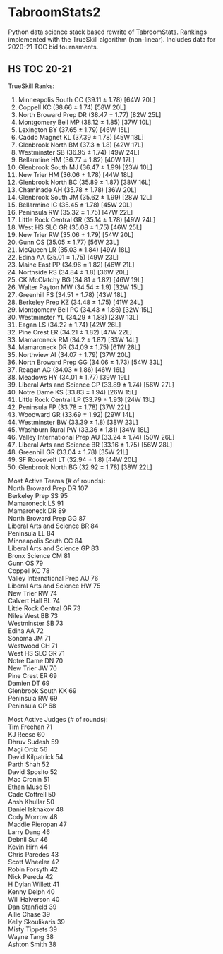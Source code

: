 # TabroomStats2
Python data science stack based rewrite of TabroomStats. Rankings implemented with the TrueSkill algorithm (non-linear). Includes data for 2020-21 TOC bid tournaments.

## HS TOC 20-21
TrueSkill Ranks:
1.  Minneapolis South CC (39.11 ± 1.78) [64W 20L]  
2.  Coppell KC (38.66 ± 1.74) [58W 20L]  
3.  North Broward Prep DR (38.47 ± 1.77) [82W 25L]  
4.  Montgomery Bell MP (38.12 ± 1.85) [37W 10L]  
5.  Lexington BY (37.65 ± 1.79) [46W 15L]  
6.  Caddo Magnet KL (37.39 ± 1.78) [45W 18L]  
7.  Glenbrook North BM (37.3 ± 1.8) [42W 17L]  
8.  Westminster SB (36.95 ± 1.74) [49W 24L]  
9.  Bellarmine  HM (36.77 ± 1.82) [40W 17L]  
10.  Glenbrook South MJ (36.47 ± 1.99) [23W 10L]  
11.  New Trier HM (36.06 ± 1.78) [44W 18L]  
12.  Glenbrook North BC (35.89 ± 1.87) [38W 16L]  
13.  Chaminade AH (35.78 ± 1.78) [36W 20L]  
14.  Glenbrook South JM (35.62 ± 1.99) [28W 12L]  
15.  Bellarmine  IG (35.45 ± 1.78) [45W 20L]  
16.  Peninsula RW (35.32 ± 1.75) [47W 22L]  
17.  Little Rock Central GR (35.14 ± 1.78) [49W 24L]  
18.  West HS SLC GR (35.08 ± 1.75) [46W 25L]  
19.  New Trier RW (35.06 ± 1.79) [54W 20L]  
20.  Gunn OS (35.05 ± 1.77) [56W 23L]  
21.  McQueen LR (35.03 ± 1.84) [49W 18L]  
22.  Edina AA (35.01 ± 1.75) [49W 23L]  
23.  Maine East PP (34.96 ± 1.82) [46W 21L]  
24.  Northside  RS (34.84 ± 1.8) [36W 20L]  
25.  CK McClatchy BG (34.81 ± 1.82) [46W 19L]  
26.  Walter Payton MW (34.54 ± 1.9) [32W 15L]  
27.  Greenhill FS (34.51 ± 1.78) [43W 18L]  
28.  Berkeley Prep KZ (34.48 ± 1.75) [41W 24L]  
29.  Montgomery Bell PC (34.43 ± 1.86) [32W 15L]  
30.  Westminster YL (34.29 ± 1.88) [23W 13L]  
31.  Eagan LS (34.22 ± 1.74) [42W 26L]  
32.  Pine Crest ER (34.21 ± 1.82) [47W 22L]  
33.  Mamaroneck RM (34.2 ± 1.87) [33W 14L]  
34.  Mamaroneck DR (34.09 ± 1.75) [61W 28L]  
35.  Northview AI (34.07 ± 1.79) [37W 20L]  
36.  North Broward Prep GG (34.06 ± 1.73) [54W 33L]  
37.  Reagan AG (34.03 ± 1.86) [46W 16L]  
38.  Meadows HY (34.01 ± 1.77) [39W 19L]  
39.  Liberal Arts and Science GP (33.89 ± 1.74) [56W 27L]  
40.  Notre Dame KS (33.83 ± 1.94) [26W 15L]  
41.  Little Rock Central LP (33.79 ± 1.93) [24W 13L]  
42.  Peninsula FP (33.78 ± 1.78) [37W 22L]  
43.  Woodward GR (33.69 ± 1.92) [29W 14L]  
44.  Westminster BW (33.39 ± 1.8) [38W 23L]  
45.  Washburn Rural PW (33.36 ± 1.81) [34W 18L]  
46.  Valley International Prep AU (33.24 ± 1.74) [50W 26L]  
47.  Liberal Arts and Science BR (33.16 ± 1.75) [56W 28L]  
48.  Greenhill GR (33.04 ± 1.78) [35W 21L]  
49.  SF Roosevelt LT (32.94 ± 1.8) [44W 20L]  
50.  Glenbrook North BG (32.92 ± 1.78) [38W 22L]  
  
Most Active Teams (# of rounds):   
North Broward Prep DR           107  
Berkeley Prep SS                 95  
Mamaroneck LS                    91  
Mamaroneck DR                    89  
North Broward Prep GG            87  
Liberal Arts and Science BR      84  
Peninsula LL                     84  
Minneapolis South CC             84  
Liberal Arts and Science GP      83  
Bronx Science CM                 81  
Gunn OS                          79  
Coppell KC                       78  
Valley International Prep AU     76  
Liberal Arts and Science HW      75  
New Trier RW                     74  
Calvert Hall BL                  74  
Little Rock Central GR           73  
Niles West BB                    73  
Westminster SB                   73  
Edina AA                         72  
Sonoma JM                        71  
Westwood CH                      71  
West HS SLC GR                   71  
Notre Dame DN                    70  
New Trier JW                     70  
Pine Crest ER                    69  
Damien DT                        69  
Glenbrook South KK               69  
Peninsula RW                     69  
Peninsula OP                     68  
  
Most Active Judges (# of rounds):  
Tim Freehan          71  
KJ Reese             60  
Dhruv Sudesh         59  
Magi Ortiz           56  
David Kilpatrick     54  
Parth Shah           52  
David Sposito        52  
Mac Cronin           51  
Ethan Muse           51  
Cade Cottrell        50  
Ansh Khullar         50  
Daniel Iskhakov      48  
Cody Morrow          48  
Maddie Pieropan      47  
Larry Dang           46  
Debnil Sur           46  
Kevin Hirn           44  
Chris Paredes        43  
Scott Wheeler        42  
Robin Forsyth        42  
Nick Pereda          42  
H Dylan Willett      41  
Kenny Delph          40  
Will Halverson       40  
Dan Stanfield        39  
Allie Chase          39  
Kelly Skoulikaris    39  
Misty Tippets        39  
Wayne Tang           38  
Ashton Smith         38  
  
